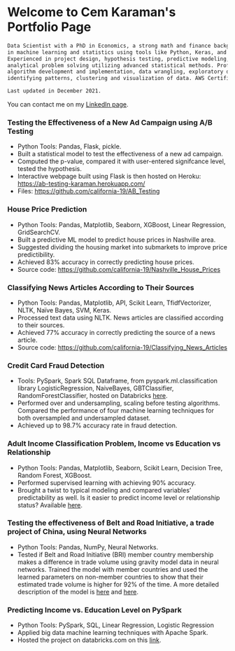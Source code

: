 # Welcome to Cem Karaman's Portfolio Page
```markdown
Data Scientist with a PhD in Economics, a strong math and finance background, and experience 
in machine learning and statistics using tools like Python, Keras, and MATLAB. 
Experienced in project design, hypothesis testing, predictive modeling, and 
analytical problem solving utilizing advanced statistical methods. Proficient in 
algorithm development and implementation, data wrangling, exploratory data analysis, 
identifying patterns, clustering and visualization of data. AWS Certified Cloud Practitioner.

Last updated in December 2021.
```
You can contact me on my [LinkedIn page](https://www.linkedin.com/in/cemkaraman/).

### Testing the Effectiveness of a New Ad Campaign using A/B Testing
-	Python Tools: Pandas, Flask, pickle.
-	Built a statistical model to test the effectiveness of a new ad campaign.
-	Computed the p-value, compared it with user-entered signifcance level, tested the hypothesis.
-	Interactive webpage built using Flask is then hosted on Heroku: https://ab-testing-karaman.herokuapp.com/
-	Files: https://github.com/california-19/AB_Testing

### House Price Prediction
-	Python Tools: Pandas, Matplotlib, Seaborn, XGBoost, Linear Regression, GridSearchCV.
-	Built a predictive ML model to predict house prices in Nashville area.
-	Suggested dividing the housing market into submarkets to improve price predictibility.
-	Achieved 83% accuracy in correctly predicting house prices.
-	Source code: https://github.com/california-19/Nashville_House_Prices

### Classifying News Articles According to Their Sources
-	Python Tools: Pandas, Matplotlib, API, Scikit Learn, TfidfVectorizer, NLTK, Naïve Bayes, SVM, Keras.
-	Processed text data using NLTK. News articles are classified according to their sources.
-	Achieved 77% accuracy in correctly predicting the source of a news article.
-	Source code: https://github.com/california-19/Classifying_News_Articles

### Credit Card Fraud Detection
- Tools: PySpark, Spark SQL Dataframe, from pyspark.ml.classification library LogisticRegression, NaiveBayes, GBTClassifier, RandomForestClassifier, hosted on Databricks [here](https://databricks-prod-cloudfront.cloud.databricks.com/public/4027ec902e239c93eaaa8714f173bcfc/1036967690196085/1546339980562946/5353975428490315/latest.html).
- Performed over and undersampling, scaling before testing algorithms. Compared the performance of four machine learning techniques for both oversampled and undersampled dataset.
- Achieved up to 98.7% accuracy rate in fraud detection.

### Adult Income Classification Problem, Income vs Education vs Relationship
-	Python Tools: Pandas, Matplotlib, Seaborn, Scikit Learn, Decision Tree, Random Forest, XGBoost.
-	Performed supervised learning with achieving 90% accuracy.
-	Brought a twist to typical modeling and compared variables’ predictability as well. Is it easier to predict income level or relationship status? Available [here](https://github.com/california-19/Adult_Income).

### Testing the effectiveness of Belt and Road Initiative, a trade project of China, using Neural Networks
-	Python Tools: Pandas, NumPy, Neural Networks.
-	Tested if Belt and Road Initiative (BRI) member country membership makes a difference in trade volume using gravity model data in neural networks. Trained the model with member countries and used the learned parameters on non-member countries to show that their estimated trade volume is higher for 92% of the time. A more detailed description of the model is [here](https://www.cemkaraman.com/) and [here](https://github.com/california-19/BRI_testing_with_Gravity_Model).

### Predicting Income vs. Education Level on PySpark
-	Python Tools: PySpark, SQL, Linear Regression, Logistic Regression
-	Applied big data machine learning techniques with Apache Spark.
-	Hosted the project on databricks.com on this [link](https://databricks-prod-cloudfront.cloud.databricks.com/public/4027ec902e239c93eaaa8714f173bcfc/1036967690196085/532742916882471/5353975428490315/latest.html).
